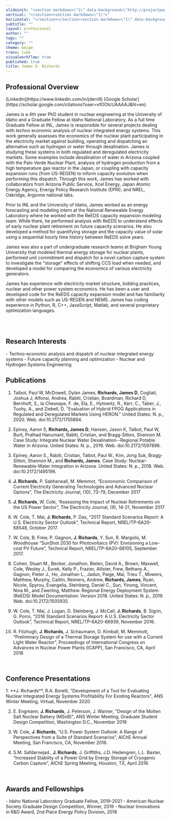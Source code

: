 ```yaml
---
slideinit: "<section markdown=\"1\" data-background=\"http://projectpages.github.io/project-pages/img/slidebackground.png\"><section markdown=\"1\">"
vertical: "</section><section markdown=\"1\">"
horizontal: "</section></section><section markdown=\"1\" data-background=\"http://projectpages.github.io/project-pages/img/slidebackground.png\"><section markdown=\"1\">"
subtitle: ""
layout: professional
author: ""
tags: ""
category: ""
theme: beige
trans: cube
visualworkflow: true
published: true
title: James D. Richards
---
```




<h2> Professional Overview</h2>
[Linkedin](https://www.linkedin.com/in/jderrill) [Google Scholar](https://scholar.google.com/citations?user=vfOOtcUAAAAJ&hl=en)


James is a 4th year PhD student in nuclear engineering at the University of Idaho and a Graduate Fellow at Idaho National Laboratory. As a full time Graduate Fellow at INL, James is responsible for several projects dealing with techno economic analysis of nuclear integrated energy systems. This work generally assesses the economics of the nuclear plant participating in the electricity market against building, operating and dispatching an alternative such as hydrogen or water through desalination. James is studying these systems in both regulated and deregulated electricity markets. Some examples include desalination of water in Arizona coupled with the Palo Verde Nuclear Plant, analysis of hydrogen production from a high temperature gas reactor in the Japan, or coupling with capacity expansion runs (from US-REGEN) to inform capacity evolution when performing this dispatch. Through this work, James has worked with collaborators from Arizona Public Service, Xcel Energy, Japan Atomic Energy Agency, Energy Policy Research Institute (EPRI), and NREL, Oakridge, Argonne national labs.

Prior to INL and the University of Idaho, James worked as an energy forecasting and modeling intern at the National Renewable Energy Laboratory where he worked with the ReEDS capacity expansion modeling team. While there, he performed analysis with ReEDS to understand effects of early nuclear plant retirement on future capacity scenarios. He also developed a method for quantifying storage and the capacity value of solar using a sequential hourly time history between ReEDS solve years. 

James was also a part of undergraduate research teams at Brigham Young University that modeled thermal energy storage for nuclear plants, performed unit commitment and dispatch for a novel carbon capture system to investigate the "storage" effects of shifting CCS load when needed, and developed a model for comparing the economics of various electricity generators.

James has experience with electricity market structure, bidding practices, nuclear and other power system economics. He has been a user and developed code for the ReEDS capacity expansion model and has familiarity with other models such as US-REGEN and NEMS. James has coding experience in Python, R, C++, JavaScript, Matlab, and several proprietary optimization languages.   

<br>
<br>
<h2>Research Interests</h2>
- Techno-economic analysis and dispatch of nuclear integrated energy systems
- Future capacity planning and optimization
- Nuclear and Hydrogen Systems Engineering

<br>
<h2>Publications</h2>

1. Talbot, Paul W, McDowell, Dylan James, **Richards, James D**, Cogliati, Joshua J, Alfonsi, Andrea, Rabiti, Cristian, Boardman, Richard D, Bernhoft, S., la Chesnaye, F. de, Ela, E., Hytowitz, R., Kerr, C., Taber, J., Tuohy, A., and Ziebell, D. "Evaluation of Hybrid FPOG Applications in Regulated and Deregulated Markets Using HERON." United States: N. p., 2020. Web. doi:10.2172/1755894.

2. Epiney, Aaron S, **Richards, James D**, Hansen, Jason K, Talbot, Paul W, Burli, Pralhad Hanumant, Rabiti, Cristian, and Bragg-Sitton, Shannon M. Case Study: Integrate Nuclear Water Desalination--Regional Potable Water in Arizona. United States: N. p., 2019. Web. doi:10.2172/1597896.

3. Epiney, Aaron S., Rabiti, Cristian, Talbot, Paul W., Kim, Jong Suk, Bragg-Sitton, Shannon M., and **Richards, James**. Case Study: Nuclear-Renewable-Water Integration in Arizona. United States: N. p., 2018. Web. doi:10.2172/1495196.

4. **J. Richards**, P. Sabharwall, M. Memmot, “Econonomic Comparison of Current Electricity Generating Technologies and Advanced Nuclear Options”, The Electricity Journal, (10), 73-79, December 2017 
 
5. **J. Richards**, W. Cole, “Assessing the Impact of Nuclear Retirements on the US Power Sector”, The Electricity Journal, (9), 14-21, November 2017 
 
6. W. Cole, T. Mai, **J. Richards**, P. Das, “2017 Standard Scenarios Report: A U.S. Electricity Sector Outlook”, Technical Report, NREL/TP-6A20-68548, October 2017. 
 
7. W. Cole, B. Frew, P. Gagnon, **J. Richards**, Y. Sun, R. Margolis, M. Woodhouse “SunShot 2030 for Photovoltaics (PV): Envisioning a Low-cost PV Future”, Technical Report, NREL/TP-6A20-68105, September 2017.

8. Cohen, Stuart M., Becker, Jonathon, Bielen, David A., Brown, Maxwell, Cole, Wesley J., Eurek, Kelly P., Frazier, Allister, Frew, Bethany A., Gagnon, Pieter J., Ho, Jonathan L., Jadun, Paige, Mai, Trieu T., Mowers, Matthew, Murphy, Caitlin, Reimers, Andrew, **Richards, James**, Ryan, Nicole, Spyrou, Evangelia, Steinberg, Daniel C., Sun, Yinong, Vincent, Nina M., and Zwerling, Matthew. Regional Energy Deployment System (ReEDS) Model Documentation: Version 2018. United States: N. p., 2019. Web. doi:10.2172/1505935.
 
9. W. Cole, T. Mai, J. Logan, D. Steinberg, J. McCall, **J. Richards**, B. Sigrin, G. Porro, “2016 Standard Scenarios Report: A U.S. Electricity Sector Outlook”, Technical Report, NREL/TP-6A20-66939, November 2016. 
 
10. R. Fitzhugh, **J. Richards**, J. Schaumann, D. Kimball, M. Memmott, “Preliminary Design of a Thermal Storage System for use with a Current Light Water Reactor”, Proceedings of International Congress on Advances in Nuclear Power Plants (ICAPP), San Francisco, CA, April 2016

<br>
<h2>Conference Presentations</h2>
1. **J. Richards**, R.A. Borelli, "Development of a Tool for Evaluating Nuclear Integrated Energy Systems Profitability For Existing Reactors", ANS Winter Meeting, Virtual, November 2020

2. E. Engmann, **J. Richards**, J. Peterson, J. Warner, "Design of the Molten Salt Nuclear Battery (MSnB)", ANS Winter Meeting, Graduate Student Design Competition, Washington D.C., November 2019

3. W. Cole, **J. Richards**, “U.S. Power System Outlook: A Range of Perspectives from a Suite of Standard Scenarios”, AIChE Annual Meeting, San Francisco, CA, November 2016. 
 
4. S.M. Safdarnejad., **J. Richards**, J. Griffiths, J.D. Hedengren, L.L. Baxter, “Increased Stability of a Power Grid by Energy Storage of Cryogenic Carbon Capture”, AIChE Spring Meeting, Houston, TX, April 2016.

<br>
<h2>Awards and Fellowships</h2>
- Idaho National Laboratory Graduate Fellow, 2019-2021
- American Nuclear Society Graduate Design Competition, Winner, 2019
- Nuclear Innovations in R&D Award, 2nd Place Energy Policy Division, 2018
